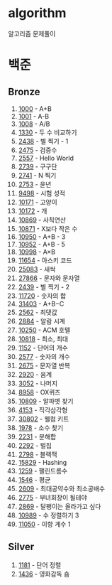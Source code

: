 # algorithm
알고리즘 문제풀이

# 백준
## Bronze
1. [1000](https://github.com/ki-hyun-Jang/algorithm/blob/main/baekjoon/bronze/1000.java) - A+B  
2. [1001](https://github.com/ki-hyun-Jang/algorithm/blob/main/baekjoon/bronze/1001.java) - A-B  
3. [1008](https://github.com/ki-hyun-Jang/algorithm/blob/main/baekjoon/bronze/1008.java) - A/B  
4. [1330](https://github.com/ki-hyun-Jang/algorithm/blob/main/baekjoon/bronze/1330.java) - 두 수 비교하기  
5. [2438](https://github.com/ki-hyun-Jang/algorithm/blob/main/baekjoon/bronze/2438.java) - 별 찍기 - 1  
6. [2475](https://github.com/ki-hyun-Jang/algorithm/blob/main/baekjoon/bronze/2475.java) - 검증수  
7. [2557](https://github.com/ki-hyun-Jang/algorithm/blob/main/baekjoon/bronze/2557.java) - Hello World  
8. [2739](https://github.com/ki-hyun-Jang/algorithm/blob/main/baekjoon/bronze/2739.java) - 구구단  
9. [2741](https://github.com/ki-hyun-Jang/algorithm/blob/main/baekjoon/bronze/2741.java) - N 찍기  
10. [2753](https://github.com/ki-hyun-Jang/algorithm/blob/main/baekjoon/bronze/2753.java) - 윤년  
11. [9498](https://github.com/ki-hyun-Jang/algorithm/blob/main/baekjoon/bronze/9498.java) - 시험 성적  
12. [10171](https://github.com/ki-hyun-Jang/algorithm/blob/main/baekjoon/bronze/10171.java) - 고양이  
13. [10172](https://github.com/ki-hyun-Jang/algorithm/blob/main/baekjoon/bronze/10172.java) - 개  
14. [10869](https://github.com/ki-hyun-Jang/algorithm/blob/main/baekjoon/bronze/10869.java) - 사칙연산  
15. [10871](https://github.com/ki-hyun-Jang/algorithm/blob/main/baekjoon/bronze/10871.java) - X보다 작은 수  
16. [10950](https://github.com/ki-hyun-Jang/algorithm/blob/main/baekjoon/bronze/10950.java) - A+B - 3  
17. [10952](https://github.com/ki-hyun-Jang/algorithm/blob/main/baekjoon/bronze/10952.java) - A+B - 5  
18. [10998](https://github.com/ki-hyun-Jang/algorithm/blob/main/baekjoon/bronze/10998.java) - A×B  
19. [11654](https://github.com/ki-hyun-Jang/algorithm/blob/main/baekjoon/bronze/11654.java) - 아스키 코드  
20. [25083](https://github.com/ki-hyun-Jang/algorithm/blob/main/baekjoon/bronze/25083.java) - 새싹  
21. [27866](https://github.com/ki-hyun-Jang/algorithm/blob/main/baekjoon/bronze/27866.java) - 문자와 문자열  
22. [2439](https://github.com/ki-hyun-Jang/algorithm/blob/main/baekjoon/bronze/2439.java) - 별 찍기 - 2  
23. [11720](https://github.com/ki-hyun-Jang/algorithm/blob/main/baekjoon/bronze/11720.java) - 숫자의 합  
24. [31403](https://github.com/ki-hyun-Jang/algorithm/blob/main/baekjoon/bronze/31403.java) - A+B−C  
25. [2562](https://github.com/ki-hyun-Jang/algorithm/blob/main/baekjoon/bronze/2562.java) - 최댓값  
26. [2884](https://github.com/ki-hyun-Jang/algorithm/blob/main/baekjoon/bronze/2884.java) - 알람 시계  
27. [10250](https://github.com/ki-hyun-Jang/algorithm/blob/main/baekjoon/bronze/10250.java) - ACM 호텔  
28. [10818](https://github.com/ki-hyun-Jang/algorithm/blob/main/baekjoon/bronze/10818.java) - 최소, 최대  
29. [1152](https://github.com/ki-hyun-Jang/algorithm/blob/main/baekjoon/bronze/1152.java) - 단어의 개수  
30. [2577](https://github.com/ki-hyun-Jang/algorithm/blob/main/baekjoon/bronze/2577.java) - 숫자의 개수  
31. [2675](https://github.com/ki-hyun-Jang/algorithm/blob/main/baekjoon/bronze/2675.java) - 문자열 반복  
32. [2920](https://github.com/ki-hyun-Jang/algorithm/blob/main/baekjoon/bronze/2920.java) - 음계  
33. [3052](https://github.com/ki-hyun-Jang/algorithm/blob/main/baekjoon/bronze/3052.java) - 나머지  
34. [8958](https://github.com/ki-hyun-Jang/algorithm/blob/main/baekjoon/bronze/8958.java) - OX퀴즈  
35. [10809](https://github.com/ki-hyun-Jang/algorithm/blob/main/baekjoon/bronze/10809.java) - 알파벳 찾기  
36. [4153](https://github.com/ki-hyun-Jang/algorithm/blob/main/baekjoon/bronze/4153.java) - 직각삼각형  
37. [30802](https://github.com/ki-hyun-Jang/algorithm/blob/main/baekjoon/bronze/30802.java) - 웰컴 키트  
38. [1978](https://github.com/ki-hyun-Jang/algorithm/blob/main/baekjoon/bronze/1978.java) - 소수 찾기  
39. [2231](https://github.com/ki-hyun-Jang/algorithm/blob/main/baekjoon/bronze/2231.java) - 분해합  
40. [2292](https://github.com/ki-hyun-Jang/algorithm/blob/main/baekjoon/bronze/2292.java) - 벌집  
41. [2798](https://github.com/ki-hyun-Jang/algorithm/blob/main/baekjoon/bronze/2798.java) - 블랙잭  
42. [15829](https://github.com/ki-hyun-Jang/algorithm/blob/main/baekjoon/bronze/15829.java) - Hashing  
43. [1259](https://github.com/ki-hyun-Jang/algorithm/blob/main/baekjoon/bronze/1259.java) - 팰린드롬수  
44. [1546](https://github.com/ki-hyun-Jang/algorithm/blob/main/baekjoon/bronze/1546.java) - 평균  
45. [2609](https://github.com/ki-hyun-Jang/algorithm/blob/main/baekjoon/bronze/2609.java) - 최대공약수와 최소공배수  
46. [2775](https://github.com/ki-hyun-Jang/algorithm/blob/main/baekjoon/bronze/2775.java) - 부녀회장이 될테야  
47. [2869](https://github.com/ki-hyun-Jang/algorithm/blob/main/baekjoon/bronze/2869.java) - 달팽이는 올라가고 싶다  
48. [10989](https://github.com/ki-hyun-Jang/algorithm/blob/main/baekjoon/bronze/10989.java) - 수 정렬하기 3  
49. [11050](https://github.com/ki-hyun-Jang/algorithm/blob/main/baekjoon/bronze/11050.java) - 이항 계수 1  

## Silver
1. [1181](https://github.com/ki-hyun-Jang/algorithm/blob/main/baekjoon/silver/1181.java) - 단어 정렬  
2. [1436](https://github.com/ki-hyun-Jang/algorithm/blob/main/baekjoon/silver/1436.java) - 영화감독 숌  
